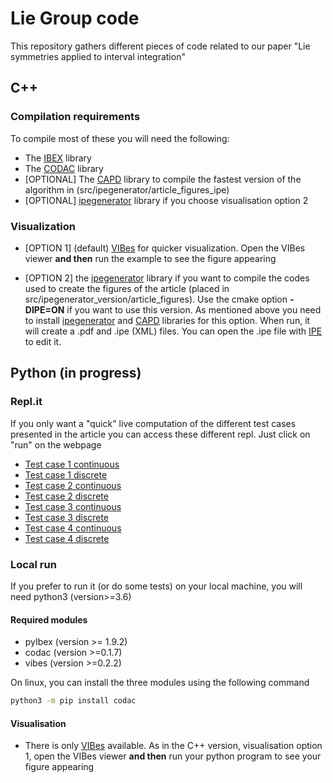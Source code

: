 # Lie Group code

This repository gathers different pieces of code related to our paper "Lie symmetries applied to interval integration" 


## C++

### Compilation requirements

To compile most of these you will need the following:
- The [IBEX](http://www.ibex-lib.org/) library
- The [CODAC](http://codac.io/) library
- [OPTIONAL] The [CAPD](http://capd.ii.uj.edu.pl/) library to compile the fastest version of the 
  algorithm in (src/ipegenerator/article_figures_ipe)
- [OPTIONAL] [ipegenerator](https://github.com/JulienDamers/ipe_generator) library if you choose 
  visualisation option 2

### Visualization
- [OPTION 1] (default)  [VIBes](https://enstabretagnerobotics.github.io/VIBES/) for quicker 
  visualization. Open the VIBes viewer **and then** run the example to see the figure appearing

- [OPTION 2] the [ipegenerator](https://github.com/JulienDamers/ipe_generator) library if you 
  want to compile the codes used to create the figures of the article  (placed in 
  src/ipegenerator_version/article_figures). Use the cmake option __-DIPE=ON__ if you want to use 
  this 
  version. As mentioned above you need to install [ipegenerator](https://github.com/JulienDamers/ipe_generator) 
  and [CAPD](http://capd.ii.uj.edu.pl/) libraries for this  option. When run, it will create a 
  .pdf and .ipe (XML) files. You can open the .ipe file with [IPE](https://ipe.otfried.org/) to 
  edit it.


## Python (in progress)

### Repl.it

If you only want a "quick" live computation of the different test cases presented in the article 
you can access these different repl. Just click on "run" on the webpage

- [Test case 1 continuous](https://replit.com/@JulienDamers/Lie-symmetries-test-case-1-continuous)
- [Test case 1 discrete](https://replit.com/@JulienDamers/Lie-symmetries-test-case-1-discrete)
- [Test case 2 continuous](https://replit.com/@JulienDamers/Lie-symmetries-test-case-2-continuous)
- [Test case 2 discrete](https://replit.com/@JulienDamers/Lie-symmetries-test-case-2-discrete)
- [Test case 3 continuous](https://replit.com/@JulienDamers/Lie-symmetries-test-case-3-continuous)
- [Test case 3 discrete](https://replit.com/@JulienDamers/Lie-symmetries-test-case-3-discrete)
- [Test case 4 continuous](https://replit.com/@JulienDamers/Lie-symmetries-test-case-4-continuous)
- [Test case 4 discrete](https://replit.com/@JulienDamers/Lie-symmetries-test-case-4-discrete) 


### Local run

If you prefer to run it (or do some tests) on your local machine, you will need python3 
(version>=3.6)


#### Required modules

- pyIbex (version >= 1.9.2)
- codac (version >=0.1.7)
- vibes (version >=0.2.2)

On linux, you can install the three modules using the following command
```sh
python3 -m pip install codac
```

#### Visualisation

- There is only [VIBes](https://enstabretagnerobotics.github.io/VIBES/) available. As in the C++ 
  version, visualisation option 1, open the VIBes viewer **and then** run your python program to see
  your figure appearing
